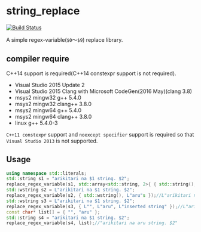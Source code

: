 # string_replace
[![Build Status](https://travis-ci.org/AinoMegumi/string_replace.svg?branch=master)](https://travis-ci.org/AinoMegumi/string_replace)

A simple regex-variable(``$0``～``$9``) replace library.

## compiler require

C++14 support is required(C++14 constexpr support is not required).

- Visual Studio 2015 Update 2
- Visual Studio 2015 Clang with Microsoft CodeGen(2016 May)(clang 3.8)
- msys2 mingw32 g++ 5.4.0
- msys2 mingw32 clang++ 3.8.0
- msys2 mingw64 g++ 5.4.0
- msys2 mingw64 clang++ 3.8.0
- linux g++ 5.4.0-3

``C++11 constexpr`` support and ``noexcept specifier`` support is required so that ``Visual Studio 2013`` is not supported.
## Usage

```cpp
using namespace std::literals;
std::string s1 = "arikitari na $1 string. $2";
replace_regex_variable(s1, std::array<std::string, 2>{ { std::string(), "aru"s } });//"arikitari na aru string. $2"
std::wstring s2 = L"arikitari na $1 string. $2";
replace_regex_variable(s2, { std::wstring(), L"aru"s });//L"arikitari na aru string. $2"
std::wstring s3 = L"arikitari na $1 string. $2";
replace_regex_variable(s3, { L"", L"aru", L"inserted string" });//L"arikitari na aru string. inserted string"
const char* list[] = { "", "aru" };
std::string s4 = "arikitari na $1 string. $2";
replace_regex_variable(s4, list);//"arikitari na aru string. $2"
```


